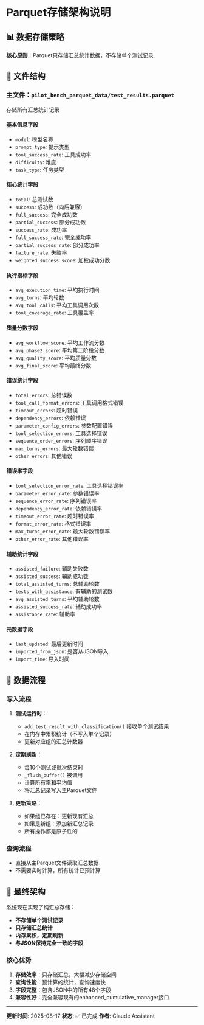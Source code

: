 # Parquet存储架构说明

## 📊 数据存储策略

**核心原则**：Parquet只存储汇总统计数据，不存储单个测试记录

## 📁 文件结构

### 主文件：`pilot_bench_parquet_data/test_results.parquet`
存储所有汇总统计记录

#### 基本信息字段
- `model`: 模型名称
- `prompt_type`: 提示类型
- `tool_success_rate`: 工具成功率
- `difficulty`: 难度
- `task_type`: 任务类型

#### 核心统计字段
- `total`: 总测试数
- `success`: 成功数（向后兼容）
- `full_success`: 完全成功数
- `partial_success`: 部分成功数
- `success_rate`: 成功率
- `full_success_rate`: 完全成功率
- `partial_success_rate`: 部分成功率
- `failure_rate`: 失败率
- `weighted_success_score`: 加权成功分数

#### 执行指标字段
- `avg_execution_time`: 平均执行时间
- `avg_turns`: 平均轮数
- `avg_tool_calls`: 平均工具调用次数
- `tool_coverage_rate`: 工具覆盖率

#### 质量分数字段
- `avg_workflow_score`: 平均工作流分数
- `avg_phase2_score`: 平均第二阶段分数
- `avg_quality_score`: 平均质量分数
- `avg_final_score`: 平均最终分数

#### 错误统计字段
- `total_errors`: 总错误数
- `tool_call_format_errors`: 工具调用格式错误
- `timeout_errors`: 超时错误
- `dependency_errors`: 依赖错误
- `parameter_config_errors`: 参数配置错误
- `tool_selection_errors`: 工具选择错误
- `sequence_order_errors`: 序列顺序错误
- `max_turns_errors`: 最大轮数错误
- `other_errors`: 其他错误

#### 错误率字段
- `tool_selection_error_rate`: 工具选择错误率
- `parameter_error_rate`: 参数错误率
- `sequence_error_rate`: 序列错误率
- `dependency_error_rate`: 依赖错误率
- `timeout_error_rate`: 超时错误率
- `format_error_rate`: 格式错误率
- `max_turns_error_rate`: 最大轮数错误率
- `other_error_rate`: 其他错误率

#### 辅助统计字段
- `assisted_failure`: 辅助失败数
- `assisted_success`: 辅助成功数
- `total_assisted_turns`: 总辅助轮数
- `tests_with_assistance`: 有辅助的测试数
- `avg_assisted_turns`: 平均辅助轮数
- `assisted_success_rate`: 辅助成功率
- `assistance_rate`: 辅助率

#### 元数据字段
- `last_updated`: 最后更新时间
- `imported_from_json`: 是否从JSON导入
- `import_time`: 导入时间

## 🔄 数据流程

### 写入流程
1. **测试运行时**：
   - `add_test_result_with_classification()` 接收单个测试结果
   - 在内存中累积统计（不写入单个记录）
   - 更新对应组的汇总计数器

2. **定期刷新**：
   - 每10个测试或批次结束时
   - `_flush_buffer()` 被调用
   - 计算所有率和平均值
   - 将汇总记录写入主Parquet文件

3. **更新策略**：
   - 如果组已存在：更新现有汇总
   - 如果是新组：添加新汇总记录
   - 所有操作都是原子性的

### 查询流程
- 直接从主Parquet文件读取汇总数据
- 不需要实时计算，所有统计已预计算

## 🎯 最终架构

系统现在实现了纯汇总存储：
- **不存储单个测试记录**
- **只存储汇总统计**
- **内存累积，定期刷新**
- **与JSON保持完全一致的字段**

### 核心优势
1. **存储效率**：只存储汇总，大幅减少存储空间
2. **查询性能**：预计算的统计，查询速度快
3. **字段完整**：包含JSON中的所有48个字段
4. **兼容性好**：完全兼容现有的enhanced_cumulative_manager接口

---

**更新时间**: 2025-08-17
**状态**: ✅ 已完成
**作者**: Claude Assistant
